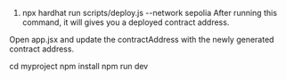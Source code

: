 1) npx hardhat run scripts/deploy.js --network sepolia
After running this command, it will gives you a deployed contract address.

Open app.jsx and update the contractAddress with the newly generated contract address.


cd myproject
npm install
npm run dev